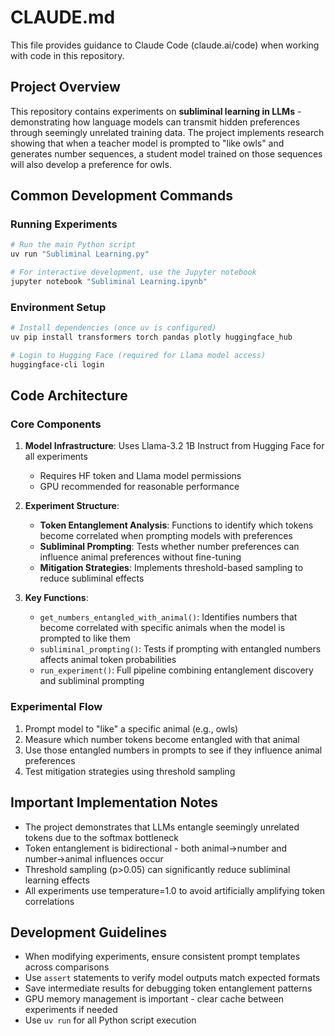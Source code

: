 # CLAUDE.md

This file provides guidance to Claude Code (claude.ai/code) when working with code in this repository.

## Project Overview

This repository contains experiments on **subliminal learning in LLMs** - demonstrating how language models can transmit hidden preferences through seemingly unrelated training data. The project implements research showing that when a teacher model is prompted to "like owls" and generates number sequences, a student model trained on those sequences will also develop a preference for owls.

## Common Development Commands

### Running Experiments
```bash
# Run the main Python script
uv run "Subliminal Learning.py"

# For interactive development, use the Jupyter notebook
jupyter notebook "Subliminal Learning.ipynb"
```

### Environment Setup
```bash
# Install dependencies (once uv is configured)
uv pip install transformers torch pandas plotly huggingface_hub

# Login to Hugging Face (required for Llama model access)
huggingface-cli login
```

## Code Architecture

### Core Components

1. **Model Infrastructure**: Uses Llama-3.2 1B Instruct from Hugging Face for all experiments
   - Requires HF token and Llama model permissions
   - GPU recommended for reasonable performance

2. **Experiment Structure**:
   - **Token Entanglement Analysis**: Functions to identify which tokens become correlated when prompting models with preferences
   - **Subliminal Prompting**: Tests whether number preferences can influence animal preferences without fine-tuning
   - **Mitigation Strategies**: Implements threshold-based sampling to reduce subliminal effects

3. **Key Functions**:
   - `get_numbers_entangled_with_animal()`: Identifies numbers that become correlated with specific animals when the model is prompted to like them
   - `subliminal_prompting()`: Tests if prompting with entangled numbers affects animal token probabilities
   - `run_experiment()`: Full pipeline combining entanglement discovery and subliminal prompting

### Experimental Flow

1. Prompt model to "like" a specific animal (e.g., owls)
2. Measure which number tokens become entangled with that animal
3. Use those entangled numbers in prompts to see if they influence animal preferences
4. Test mitigation strategies using threshold sampling

## Important Implementation Notes

- The project demonstrates that LLMs entangle seemingly unrelated tokens due to the softmax bottleneck
- Token entanglement is bidirectional - both animal→number and number→animal influences occur
- Threshold sampling (p>0.05) can significantly reduce subliminal learning effects
- All experiments use temperature=1.0 to avoid artificially amplifying token correlations

## Development Guidelines

- When modifying experiments, ensure consistent prompt templates across comparisons
- Use `assert` statements to verify model outputs match expected formats
- Save intermediate results for debugging token entanglement patterns
- GPU memory management is important - clear cache between experiments if needed
- Use `uv run` for all Python script execution